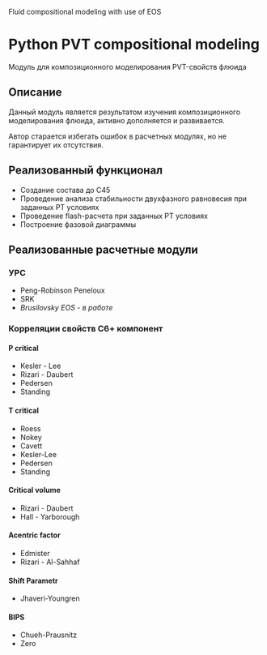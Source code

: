 Fluid compositional modeling with use of EOS

# Python PVT сompositional modeling  #

Модуль для композиционного моделирования PVT-свойств флюида


## Описание ##

Данный модуль является результатом изучения композиционного моделирования флюида, активно дополняется и развивается. 

Автор старается избегать ошибок в расчетных модулях, но не гарантирует их отсутствия.

## Реализованный функционал ##

* Создание состава до С45
* Проведение анализа стабильности двухфазного равновесия при заданных РТ условиях
* Проведение flash-расчета при заданных РТ условиях
* Построение фазовой диаграммы


## Реализованные расчетные модули ##

### УРС ###
* Peng-Robinson Peneloux
* SRK
* *Brusilovsky EOS -  в работе*


### Корреляции свойств С6+ компонент ###

#### P critical ####
* Kesler - Lee
* Rizari - Daubert
* Pedersen
* Standing

#### T critical ####
* Roess
* Nokey
* Cavett
* Kesler-Lee
* Pedersen
* Standing

#### Critical volume ####
* Rizari - Daubert
* Hall - Yarborough

#### Acentric factor ####
* Edmister
* Rizari - Al-Sahhaf

#### Shift Parametr ####
* Jhaveri-Youngren

#### BIPS ####
* Chueh-Prausnitz
* Zero






